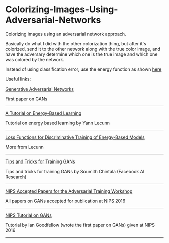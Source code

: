 # Colorizing-Images-Using-Adversarial-Networks
Colorizing images using an adversarial network approach.

Basically do what I did with the other colorization thing,
but after it's colorized, send it to the other network along
with the true color image, and have the adversary determine
which one is the true image and which one was colored by the
network.

Instead of using classification error, use the energy function as shown
[here](https://openreview.net/pdf?id=ryh9pmcee)


Useful links:

[Generative Adversarial Networks](https://arxiv.org/pdf/1406.2661v1.pdf)

First paper on GANs
___

[A Tutorial on Energy-Based Learning](http://yann.lecun.com/exdb/publis/pdf/lecun-06.pdf)

Tutorial on energy based learning by Yann Lecunn
___

[Loss Functions for Discriminative Training of Energy-Based Models](http://yann.lecun.com/exdb/publis/pdf/lecun-huang-05.pdf)

More from Lecunn
___

[Tips and Tricks for Training GANs](https://github.com/soumith/ganhacks)

Tips and tricks for training GANs by Soumith Chintala (Facebook AI Research)
___

[NIPS Accepted Papers for the Adversarial Training Workshop](https://sites.google.com/site/nips2016adversarial/home/accepted-papers)

All papers on GANs accepted for publication at NIPS 2016
___

[NIPS Tutorial on GANs](https://arxiv.org/pdf/1701.00160v3.pdf)

Tutorial by Ian Goodfellow (wrote the first paper on GANs) given at NIPS 2016
___

